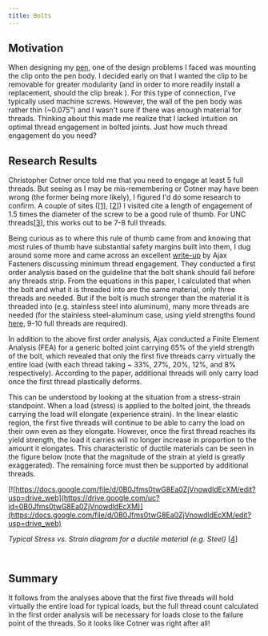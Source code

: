 ```yaml
---
title: Bolts
---
```


## Motivation

When designing my
[pen](/system/errors/NodeNotFound?suri=wuid:gx:6c8aecc18d8d8451), one of the
design problems I faced was mounting the clip onto the pen body. I decided
early on that I wanted the clip to be removable for greater modularity (and in
order to more readily install a replacement, should the clip break ). For this
type of connection, I've typically used machine screws. However, the wall of
the pen body was rather thin (~0.075") and I wasn't sure if there was enough
material for threads. Thinking about this made me realize that I lacked
intuition on optimal thread engagement in bolted joints. Just how much thread
engagement do you need?

## Research Results

Christopher Cotner once told me that you need to engage at least 5 full
threads. But seeing as I may be mis-remembering or Cotner may have been wrong
(the former being more likely), I figured I'd do some research to confirm. A
couple of sites ([[1](http://www.engineersedge.com/wwwboard/posts/3626.html)],
[[2](http://www.sizes.com/tools/bolts_engagement.htm)]) I visited cite a length
of engagement of 1.5 times the diameter of the screw to be a good rule of
thumb. For UNC
threads[[3](http://en.wikipedia.org/wiki/Unified_Thread_Standard)], this works
out to be 7-8 full threads.

Being curious as to where this rule of thumb came from and knowing that most
rules of thumb have substantial safety margins built into them, I dug around
some more and came across an excellent
[write-up](http://www.ajaxfast.com.au/downloads/Technical%20notehowmanythreads.pdf)
by Ajax Fasteners discussing minimum thread engagement. They conducted a first
order analysis based on the guideline that the bolt shank should fail before
any threads strip. From the equations in this paper, I calculated that when the
bolt and what it is threaded into are the same material, only three threads are
needed. But if the bolt is much stronger than the material it is threaded into
(e.g. stainless steel into aluminum), many more threads are needed (for the
stainless steel-aluminum case, using yield strengths found
[here](http://www.engineeringtoolbox.com/young-modulus-d_417.html), 9-10 full
threads are required).

In addition to the above first order analysis, Ajax conducted a Finite Element
Analysis (FEA) for a generic bolted joint carrying 65% of the yield strength of
the bolt, which revealed that only the first five threads carry virtually the
entire load (with each thread taking ~ 33%, 27%, 20%, 12%, and 8%
respectively). According to the paper, additional threads will only carry load
once the first thread plastically deforms.

This can be understood by looking at the situation from a stress-strain
standpoint. When a load (stress) is applied to the bolted joint, the threads
carrying the load will elongate (experience strain). In the linear elastic
region, the first five threads will continue to be able to carry the load on
their own even as they elongate. However, once the first thread reaches its
yield strength, the load it carries will no longer increase in proportion to
the amount it elongates. This characteristic of ductile materials can be seen
in the figure below (note that the magnitude of the strain at yield is greatly
exaggerated). The remaining force must then be supported by additional threads.

[![https://docs.google.com/file/d/0B0Jfms0twG8Ea0ZjVnowdldEcXM/edit?usp=drive_web](https://drive.google.com/uc?id=0B0Jfms0twG8Ea0ZjVnowdldEcXM)](https://docs.google.com/file/d/0B0Jfms0twG8Ea0ZjVnowdldEcXM/edit?usp=drive_web)

_Typical Stress vs. Strain diagram for a ductile material (e.g. Steel)_
[[4](http://en.wikipedia.org/wiki/File:Stress_Strain_Ductile_Material.png)]

<sup><br></sup>

## Summary

It follows from the analyses above that the first five threads will hold
virtually the entire load for typical loads, but the full thread count
calculated in the first order analysis will be necessary for loads close to the
failure point of the threads. So it looks like Cotner was right after all!
